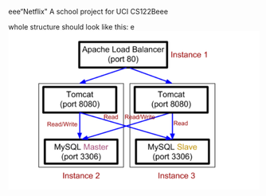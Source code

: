 eee“Netflix"
A school project for UCI CS122Beee

whole structure should look like this:
e
![image](https://github.com/cxk123/-Netflix-CS122B/blob/master/images/struture.PNG)
